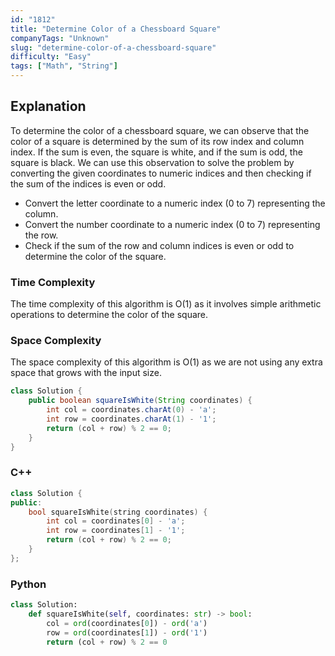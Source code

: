 ```yaml
---
id: "1812"
title: "Determine Color of a Chessboard Square"
companyTags: "Unknown"
slug: "determine-color-of-a-chessboard-square"
difficulty: "Easy"
tags: ["Math", "String"]
---
```


## Explanation
To determine the color of a chessboard square, we can observe that the color of a square is determined by the sum of its row index and column index. If the sum is even, the square is white, and if the sum is odd, the square is black. We can use this observation to solve the problem by converting the given coordinates to numeric indices and then checking if the sum of the indices is even or odd.

- Convert the letter coordinate to a numeric index (0 to 7) representing the column.
- Convert the number coordinate to a numeric index (0 to 7) representing the row.
- Check if the sum of the row and column indices is even or odd to determine the color of the square.

### Time Complexity
The time complexity of this algorithm is O(1) as it involves simple arithmetic operations to determine the color of the square.

### Space Complexity
The space complexity of this algorithm is O(1) as we are not using any extra space that grows with the input size.
```java
class Solution {
    public boolean squareIsWhite(String coordinates) {
        int col = coordinates.charAt(0) - 'a';
        int row = coordinates.charAt(1) - '1';
        return (col + row) % 2 == 0;
    }
}
```

### C++
```cpp
class Solution {
public:
    bool squareIsWhite(string coordinates) {
        int col = coordinates[0] - 'a';
        int row = coordinates[1] - '1';
        return (col + row) % 2 == 0;
    }
};
```

### Python
```python
class Solution:
    def squareIsWhite(self, coordinates: str) -> bool:
        col = ord(coordinates[0]) - ord('a')
        row = ord(coordinates[1]) - ord('1')
        return (col + row) % 2 == 0
```